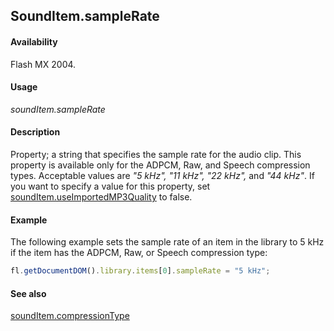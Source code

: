 ## SoundItem.sampleRate

#### Availability

Flash MX 2004.

#### Usage

*soundItem.sampleRate*

#### Description

Property; a string that specifies the sample rate for the audio clip. This property is available only for the ADPCM, Raw, and Speech compression types. Acceptable values are *"5 kHz", "11 kHz", "22 kHz",* and *"44 kHz"*.
If you want to specify a value for this property, set [soundItem.useImportedMP3Quality](../SoundItem_object/soundIt13.md) to false.

#### Example

The following example sets the sample rate of an item in the library to 5 kHz if the item has the ADPCM, Raw, or Speech compression type:

```javascript
fl.getDocumentDOM().library.items[0].sampleRate = "5 kHz";

```
#### See also

[soundItem.compressionType](../SoundItem_object/soundIte2.md)
